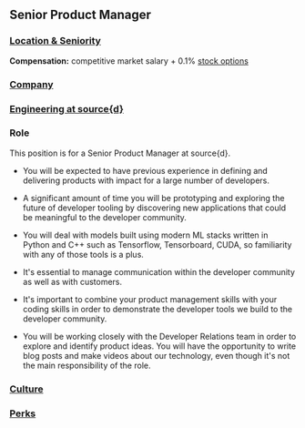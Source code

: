 Senior Product Manager
------------------------------------------

### [Location & Seniority](../sf-location-seniority-section.md)

**Compensation:** competitive market salary + 0.1% [stock options](https://github.com/src-d/guide/blob/master/talent/esop.md)

### [Company](../company-section.md)

### [Engineering at source{d}](../engineering-section.md)

### Role

This position is for a Senior Product Manager at source{d}.

- You will be expected to have previous experience in defining and delivering products with impact for a large number of developers. 

- A significant amount of time you will be prototyping and exploring the future of developer tooling by discovering new applications that could be meaningful to the developer community. 

- You will deal with models built using modern ML stacks written in Python and C++ such as Tensorflow, Tensorboard, CUDA, so familiarity with any of those tools is a plus.

- It's essential to manage communication within the developer community as well as with customers.

- It's important to combine your product management skills with your coding skills in order to demonstrate the developer tools we build to the developer community. 

- You will be working closely with the Developer Relations team in order to explore and identify product ideas. You will have the opportunity to write blog posts and make videos about our technology, even though it's not the main responsibility of the role. 

### [Culture](../culture-section.md)

### [Perks](../perks-section.md)